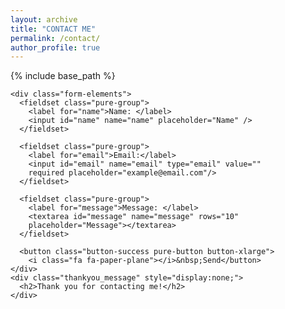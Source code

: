 ```yaml
---
layout: archive
title: "CONTACT ME"
permalink: /contact/
author_profile: true
---
```


{% include base_path %}
<body>
   <link rel="stylesheet" href="https://unpkg.com/purecss@1.0.0/build/pure-min.css">
   <link rel="stylesheet" href="https://maxcdn.bootstrapcdn.com/font-awesome/4.4.0/css/font-awesome.min.css">
   <link rel="stylesheet" href="style.css">

  <form class="gform pure-form pure-form-stacked" method="POST" data-email=""
  action="https://script.google.com/macros/s/AKfycbyUGuOikgt01pXbtIzolxU1twBeNLHzuWW4UREPU9SMnToFFS_g/exec">

    <div class="form-elements">
      <fieldset class="pure-group">
        <label for="name">Name: </label>
        <input id="name" name="name" placeholder="Name" />
      </fieldset>

      <fieldset class="pure-group">
        <label for="email">Email:</label>
        <input id="email" name="email" type="email" value=""
        required placeholder="example@email.com"/>
      </fieldset>

      <fieldset class="pure-group">
        <label for="message">Message: </label>
        <textarea id="message" name="message" rows="10"
        placeholder="Message"></textarea>
      </fieldset>

      <button class="button-success pure-button button-xlarge">
        <i class="fa fa-paper-plane"></i>&nbsp;Send</button>
    </div>
    <div class="thankyou_message" style="display:none;">
      <h2>Thank you for contacting me!</h2>
    </div>

  </form>

  <script data-cfasync="false" type="text/javascript" src="https://kevincng.github.io/assets/js/form-submission-handler.js"></script>
</body>